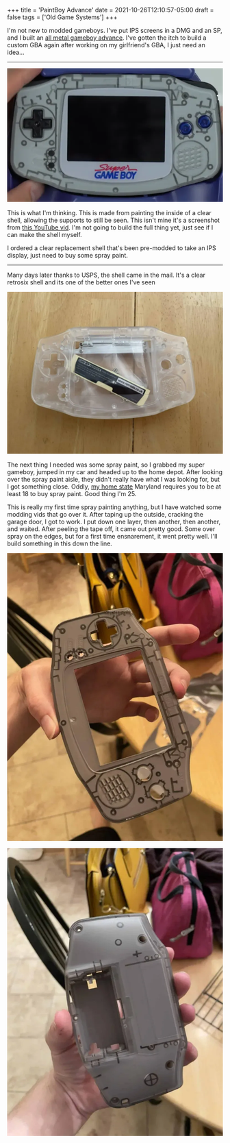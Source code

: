 +++
title = 'PaintBoy Advance'
date = 2021-10-26T12:10:57-05:00
draft = false
tags = ['Old Game Systems']
+++

I'm not new to modded gameboys. I've put IPS screens in a DMG and an SP, and I built an [all metal gameboy advance](https://fosstodon.org/@Sulairris/106783968641330983). I've gotten the itch to build a custom GBA again after working on my girlfriend's GBA, I just need an idea…

* * *

![](fig1.webP)

  
This is what I'm thinking. This is made from painting the inside of a clear shell, allowing the supports to still be seen. This isn't mine it's a screenshot from [this YouTube vid](https://youtu.be/XF_DDf9N1hc). I'm not going to build the full thing yet, just see if I can make the shell myself.

I ordered a clear replacement shell that's been pre-modded to take an IPS display, just need to buy some spray paint.

* * *

Many days later thanks to USPS, the shell came in the mail. It's a clear retrosix shell and its one of the better ones I've seen

![](fig2.webP)

The next thing I needed was some spray paint, so I grabbed my super gameboy, jumped in my car and headed up to the home depot. After looking over the spray paint aisle, they didn't really have what I was looking for, but I got something close. Oddly, [my home state](https://pbs.twimg.com/media/Btv1OD_CUAAICrF?format=jpg&name=medium) Maryland requires you to be at least 18 to buy spray paint. Good thing I'm 25.

This is really my first time spray painting anything, but I have watched some modding vids that go over it. After taping up the outside, cracking the garage door, I got to work. I put down one layer, then another, then another, and waited. After peeling the tape off, it came out pretty good. Some over spray on the edges, but for a first time ensnarement, it went pretty well. I'll build something in this down the line.

![](fig3.webP)

![](fig4.webP)